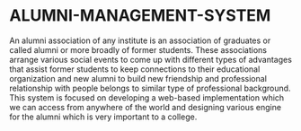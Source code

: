 # ALUMNI-MANAGEMENT-SYSTEM

An alumni association of any institute is an association of graduates or called alumni or more broadly of former students. These associations arrange various social events to come up with different types of advantages that assist former students to keep connections to their educational organization and new alumni to build new friendship and professional relationship with people belongs to similar type of professional background. This system is focused on developing a web-based implementation which we can access from anywhere of the world and designing various engine for the alumni which is very important to a college. 
